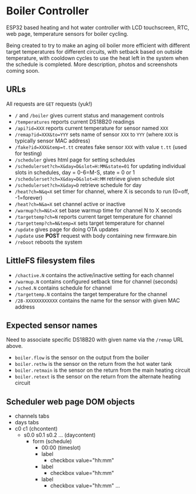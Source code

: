 # Boiler Controller

ESP32 based heating and hot water controller with LCD touchscreen, RTC, web page, temperature sensors for boiler cycling.

Being created to try to make an aging oil boiler more efficient with different target temperatures for different circuits, with setback based on outside temperature, with cooldown cycles to use the heat left in the system when the schedule is completed.
More description, photos and screenshots coming soon.

## URLs

All requests are `GET` requests (yuk!)

* `/` and `/boiler` gives current status and management controls
* `/temperatures` reports current DS18B20 readings
* `/api?id=XXX` reports current temperature for sensor named `XXX`
* `/remap?id=XXX&to=YYY` sets name of sensor `XXX` to `YYY` (where `XXX` is typically sensor MAC address)
* `/fake?id=XXX&temp=t.tt` creates fake sensor `XXX` with value `t.tt` (used for testing)
* `/scheduler` gives html page for setting schedules
* `/schedulerset?ch=X&day=D&slot=H:MM&state=01` for updating individual slots in schedules, day = 0-6=M-S, state = 0 or 1
* `/schedulerset?ch=X&day=D&slot=H:MM` retrieve given schedule slot
* `/schedulerset?ch=X&day=D` retrieve schedule for day
* `/heat?ch=N&q=X` set timer for channel, where X is seconds to run (0=off, -1=forever)
* `/heat?ch=N&a=X` set channel active or inactive
* `/warmup?ch=N&t=X` set base warmup time for channel N to X seconds
* `/targettemp?ch=N` reports current target temperature for channel
* `/targettemp?ch=N&temp=X` sets target temperature for channel
* `/update` gives page for doing OTA updates
* `/update` use __POST__ request with body containing new firmware.bin
* `/reboot` reboots the system

## LittleFS filesystem files

* `/chactive.N` contains the active/inactive setting for each channel
* `/warmup.N` contains configured setback time for channel (seconds)
* `/sched.N` contains schedule for channel
* `/targettemp.N` contains the target temperature for the channel
* `/28-XXXXXXXXXXXX` contains the name for the sensor with given MAC address

## Expected sensor names

Need to associate specific DS18B20 with given name via the `/remap` URL above.

* `boiler.flow` is the sensor on the output from the boiler
* `boiler.rethw` is the sensor on the return from the hot water tank
* `boiler.retmain` is the sensor on the return from the main heating circuit
* `boiler.retext` is the sensor on the return from the alternate heating circuit

## Scheduler web page DOM objects

* channels tabs
* days tabs
* c0 c1 (chcontent)
  * s0.0 s0.1 s0.2 ... (daycontent)
    * form (schedule)
      * 00:00 (timeslot)
      * label
        * checkbox value="hh:mm"
      * label
        * checkbox value="hh:mm"
      * label
        * checkbox value="hh:mm"
...
